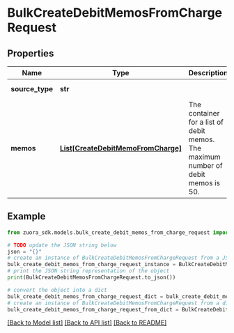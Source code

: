 # BulkCreateDebitMemosFromChargeRequest


## Properties

Name | Type | Description | Notes
------------ | ------------- | ------------- | -------------
**source_type** | **str** |  | [default to 'Standalone']
**memos** | [**List[CreateDebitMemoFromCharge]**](CreateDebitMemoFromCharge.md) | The container for a list of debit memos. The maximum number of debit memos is 50.  | [optional] 

## Example

```python
from zuora_sdk.models.bulk_create_debit_memos_from_charge_request import BulkCreateDebitMemosFromChargeRequest

# TODO update the JSON string below
json = "{}"
# create an instance of BulkCreateDebitMemosFromChargeRequest from a JSON string
bulk_create_debit_memos_from_charge_request_instance = BulkCreateDebitMemosFromChargeRequest.from_json(json)
# print the JSON string representation of the object
print(BulkCreateDebitMemosFromChargeRequest.to_json())

# convert the object into a dict
bulk_create_debit_memos_from_charge_request_dict = bulk_create_debit_memos_from_charge_request_instance.to_dict()
# create an instance of BulkCreateDebitMemosFromChargeRequest from a dict
bulk_create_debit_memos_from_charge_request_from_dict = BulkCreateDebitMemosFromChargeRequest.from_dict(bulk_create_debit_memos_from_charge_request_dict)
```
[[Back to Model list]](../README.md#documentation-for-models) [[Back to API list]](../README.md#documentation-for-api-endpoints) [[Back to README]](../README.md)



